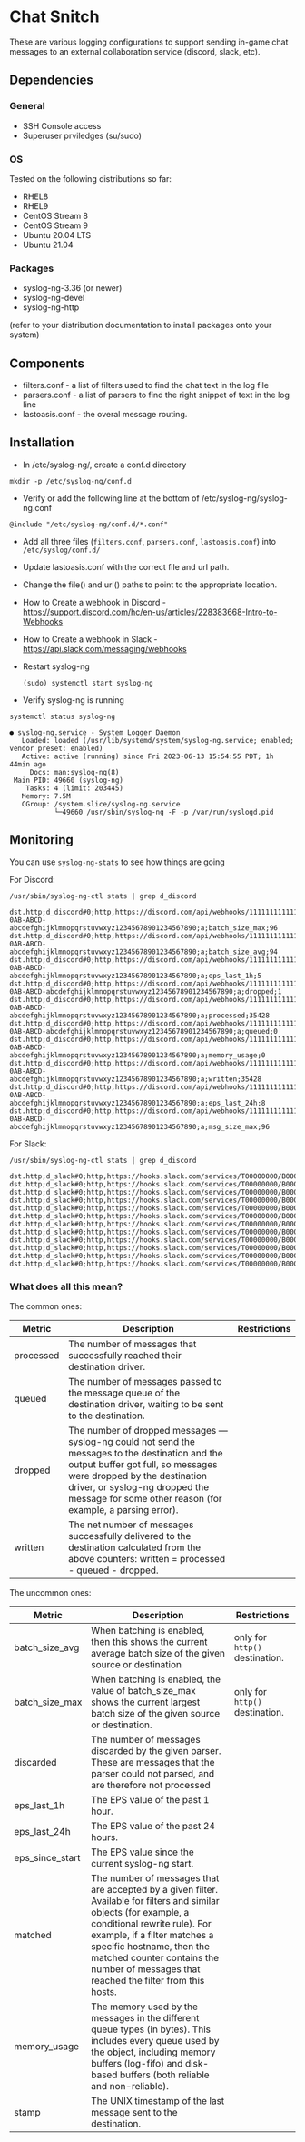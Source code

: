 # Chat Snitch

These are various logging configurations to support sending in-game chat messages to an external collaboration service (discord, slack, etc).

## Dependencies

### General
- SSH Console access
- Superuser prviledges (su/sudo)

### OS
Tested on the following distributions so far:
- RHEL8
- RHEL9
- CentOS Stream 8
- CentOS Stream 9
- Ubuntu 20.04 LTS
- Ubuntu 21.04

### Packages
- syslog-ng-3.36  (or newer)
- syslog-ng-devel
- syslog-ng-http
  
(refer to your distribution documentation to install packages onto your system)

## Components
- filters.conf - a list of filters used to find the chat text in the log file
- parsers.conf - a list of parsers to find the right snippet of text in the log line
- lastoasis.conf - the overal message routing.

## Installation

- In /etc/syslog-ng/, create a conf.d directory
  
`mkdir -p /etc/syslog-ng/conf.d`

- Verify or add the following line at the bottom of /etc/syslog-ng/syslog-ng.conf

`@include "/etc/syslog-ng/conf.d/*.conf"`

- Add all three files (`filters.conf`, `parsers.conf`, `lastoasis.conf`) into `/etc/syslog/conf.d/`
- Update lastoasis.conf with the correct file and url path.
-   Change the file() and url() paths to point to the appropriate location.
-   How to Create a webhook in Discord - https://support.discord.com/hc/en-us/articles/228383668-Intro-to-Webhooks
-   How to Create a webhook in Slack - https://api.slack.com/messaging/webhooks

- Restart syslog-ng
  
  `(sudo) systemctl start syslog-ng`

- Verify syslog-ng is running

`systemctl status syslog-ng`
```
● syslog-ng.service - System Logger Daemon
   Loaded: loaded (/usr/lib/systemd/system/syslog-ng.service; enabled; vendor preset: enabled)
   Active: active (running) since Fri 2023-06-13 15:54:55 PDT; 1h 44min ago
     Docs: man:syslog-ng(8)
 Main PID: 49660 (syslog-ng)
    Tasks: 4 (limit: 203445)
   Memory: 7.5M
   CGroup: /system.slice/syslog-ng.service
           └─49660 /usr/sbin/syslog-ng -F -p /var/run/syslogd.pid
```

## Monitoring

You can use `syslog-ng-stats` to see how things are going

For Discord:

`/usr/sbin/syslog-ng-ctl stats | grep d_discord`

```
dst.http;d_discord#0;http,https://discord.com/api/webhooks/1111111111111111111/ABCDEFGHIJ-0AB-ABCD-abcdefghijklmnopqrstuvwxyz12345678901234567890;a;batch_size_max;96
dst.http;d_discord#0;http,https://discord.com/api/webhooks/1111111111111111111/ABCDEFGHIJ-0AB-ABCD-abcdefghijklmnopqrstuvwxyz12345678901234567890;a;batch_size_avg;94
dst.http;d_discord#0;http,https://discord.com/api/webhooks/1111111111111111111/ABCDEFGHIJ-0AB-ABCD-abcdefghijklmnopqrstuvwxyz12345678901234567890;a;eps_last_1h;5
dst.http;d_discord#0;http,https://discord.com/api/webhooks/1111111111111111111/ABCDEFGHIJ-0AB-ABCD-abcdefghijklmnopqrstuvwxyz12345678901234567890;a;dropped;1
dst.http;d_discord#0;http,https://discord.com/api/webhooks/1111111111111111111/ABCDEFGHIJ-0AB-ABCD-abcdefghijklmnopqrstuvwxyz12345678901234567890;a;processed;35428
dst.http;d_discord#0;http,https://discord.com/api/webhooks/1111111111111111111/ABCDEFGHIJ-0AB-ABCD-abcdefghijklmnopqrstuvwxyz12345678901234567890;a;queued;0
dst.http;d_discord#0;http,https://discord.com/api/webhooks/1111111111111111111/ABCDEFGHIJ-0AB-ABCD-abcdefghijklmnopqrstuvwxyz12345678901234567890;a;memory_usage;0
dst.http;d_discord#0;http,https://discord.com/api/webhooks/1111111111111111111/ABCDEFGHIJ-0AB-ABCD-abcdefghijklmnopqrstuvwxyz12345678901234567890;a;written;35428
dst.http;d_discord#0;http,https://discord.com/api/webhooks/1111111111111111111/ABCDEFGHIJ-0AB-ABCD-abcdefghijklmnopqrstuvwxyz12345678901234567890;a;eps_last_24h;8
dst.http;d_discord#0;http,https://discord.com/api/webhooks/1111111111111111111/ABCDEFGHIJ-0AB-ABCD-abcdefghijklmnopqrstuvwxyz12345678901234567890;a;msg_size_max;96
```

For Slack:

`/usr/sbin/syslog-ng-ctl stats | grep d_discord`

```
dst.http;d_slack#0;http,https://hooks.slack.com/services/T00000000/B00000000/XXXXXXXXXXXXXXXXXXXXXXXX;a;eps_last_1h;5
dst.http;d_slack#0;http,https://hooks.slack.com/services/T00000000/B00000000/XXXXXXXXXXXXXXXXXXXXXXXX;a;eps_since_start;0
dst.http;d_slack#0;http,https://hooks.slack.com/services/T00000000/B00000000/XXXXXXXXXXXXXXXXXXXXXXXX;a;batch_size_max;536
dst.http;d_slack#0;http,https://hooks.slack.com/services/T00000000/B00000000/XXXXXXXXXXXXXXXXXXXXXXXX;a;batch_size_avg;532
dst.http;d_slack#0;http,https://hooks.slack.com/services/T00000000/B00000000/XXXXXXXXXXXXXXXXXXXXXXXX;a;eps_last_24h;8
dst.http;d_slack#0;http,https://hooks.slack.com/services/T00000000/B00000000/XXXXXXXXXXXXXXXXXXXXXXXX;a;dropped;1
dst.http;d_slack#0;http,https://hooks.slack.com/services/T00000000/B00000000/XXXXXXXXXXXXXXXXXXXXXXXX;a;processed;35428
dst.http;d_slack#0;http,https://hooks.slack.com/services/T00000000/B00000000/XXXXXXXXXXXXXXXXXXXXXXXX;a;queued;0
dst.http;d_slack#0;http,https://hooks.slack.com/services/T00000000/B00000000/XXXXXXXXXXXXXXXXXXXXXXXX;a;memory_usage;0
dst.http;d_slack#0;http,https://hooks.slack.com/services/T00000000/B00000000/XXXXXXXXXXXXXXXXXXXXXXXX;a;written;35428
dst.http;d_slack#0;http,https://hooks.slack.com/services/T00000000/B00000000/XXXXXXXXXXXXXXXXXXXXXXXX;a;msg_size_max;518
dst.http;d_slack#0;http,https://hooks.slack.com/services/T00000000/B00000000/XXXXXXXXXXXXXXXXXXXXXXXX;a;msg_size_avg;514
```
### What does all this mean?

The common ones:

|Metric|Description|Restrictions|
|--|--|--|
|processed|The number of messages that successfully reached their destination driver.||
|queued|The number of messages passed to the message queue of the destination driver, waiting to be sent to the destination.||
|dropped|The number of dropped messages — syslog-ng could not send the messages to the destination and the output buffer got full, so messages were dropped by the destination driver, or syslog-ng dropped the message for some other reason (for example, a parsing error).||
|written|The net number of messages successfully delivered to the destination calculated from the above counters: written = processed - queued - dropped.||

The uncommon ones:

|Metric|Description|Restrictions|
|--|--|--|
|batch_size_avg|When batching is enabled, then this shows the current average batch size of the given source or destination|only for ```http()``` destination.|
|batch_size_max|When batching is enabled, the value of batch_size_max shows the current largest batch size of the given source or destination.|only for ```http()``` destination.|
|discarded|The number of messages discarded by the given parser. These are messages that the parser could not parsed, and are therefore not processed|  |
|eps_last_1h|The EPS value of the past 1 hour.|  |
|eps_last_24h|The EPS value of the past 24 hours.|  |
|eps_since_start|The EPS value since the current syslog-ng start.|  |
|matched|The number of messages that are accepted by a given filter. Available for filters and similar objects (for example, a conditional rewrite rule). For example, if a filter matches a specific hostname, then the matched counter contains the number of messages that reached the filter from this hosts.|  |
|memory_usage| The memory used by the messages in the different queue types (in bytes). This includes every queue used by the object, including memory buffers (log-fifo) and disk-based buffers (both reliable and non-reliable).|  |
|stamp|The UNIX timestamp of the last message sent to the destination.|  |
